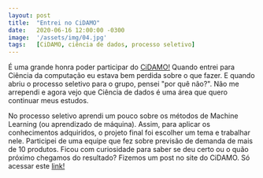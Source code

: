 ```yaml
---
layout: post
title:  "Entrei no CiDAMO"
date:   2020-06-16 12:00:00 -0300
image:  '/assets/img/04.jpg'
tags:   [CiDAMO, ciência de dados, processo seletivo]
---
```

É uma grande honra poder participar do [CiDAMO!][cidamo] Quando entrei para Ciência da computação eu estava bem perdida sobre o que fazer. E quando abriu o processo seletivo para o grupo, pensei "por quê não?". Não me arrependi e agora vejo que Ciência de dados é uma área que quero continuar meus estudos. 

No processo seletivo aprendi um pouco sobre os métodos de Machine Learning (ou aprendizado de máquina). Assim, para aplicar os conhecimentos adquiridos, o projeto final foi escolher um tema e trabalhar nele. Participei de uma equipe que fez sobre previsão de demanda de mais de 10 produtos. Ficou com curiosidade para saber se deu certo ou o quão próximo chegamos do resultado? Fizemos um post no site do CiDAMO. Só acessar este [link!][site]

[cidamo]: http://cidamo.com.br
[site]: http://cidamo.com.br/2020-06-16-previsao-de-demanda/